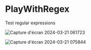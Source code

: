 # PlayWithRegex
Test regular expressions

![Capture d'écran 2024-03-21 061723](https://github.com/TW2/PlayWithRegex/assets/1904953/8bed2b95-6ae7-4028-8d58-255cf91cce36)

![Capture d'écran 2024-03-21 075844](https://github.com/TW2/PlayWithRegex/assets/1904953/ae1346e0-aba3-4d24-8d6f-c2452a2e3f06)
